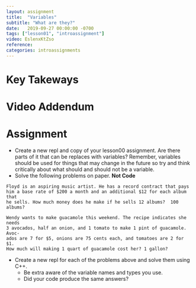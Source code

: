 ```yaml
---
layout: assignment
title:  "Variables"
subtitle: "What are they?"
date:   2019-09-27 00:00:00 -0700
tags: ["lesson01", "introassignment"]
video: EslenxKtZso
reference: 
categories: introassignments
---
```

# Key Takeways

# Video Addendum

# Assignment
* Create a new repl and copy of your lesson00 assignment. Are there parts of it that can be replaces with variables? Remember, variables should be used for things that may change in the future so try and think critically about what should and should not be a variable.
* Solve the following problems on paper. **Not Code**
```
Floyd is an aspiring music artist. He has a record contract that pays 
him a base rate of $200 a month and an additional $12 for each album that 
he sells. How much money does he make if he sells 12 albums?  100 albums?
```
```
Wendy wants to make guacamole this weekend. The recipe indicates she needs
3 avocados, half an onion, and 1 tomato to make 1 pint of guacamole. Avoc-
ados are 7 for $5, onions are 75 cents each, and tomatoes are 2 for $1. 
How much will making 1 quart of guacamole cost her? 1 gallon?
```
* Create a new repl for each of the problems above and solve them using C++.
    * Be extra aware of the variable names and types you use.
    * Did your code produce the same answers?
